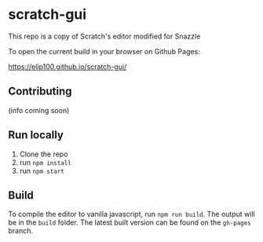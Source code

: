 # scratch-gui

This repo is a copy of Scratch's editor modified for Snazzle

To open the current build in your browser on Github Pages:

https://elip100.github.io/scratch-gui/

## Contributing
(info coming soon)

## Run locally
1. Clone the repo
2. run `npm install`
3. run `npm start`

## Build
To compile the editor to vanilla javascript, run `npm run build`. The output will be in the `build` folder.
The latest built version can be found on the `gh-pages` branch.
